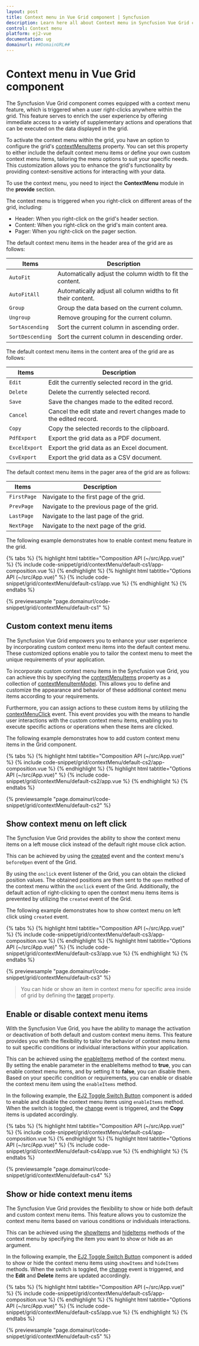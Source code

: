```yaml
---
layout: post
title: Context menu in Vue Grid component | Syncfusion
description: Learn here all about Context menu in Syncfusion Vue Grid component of Syncfusion Essential JS 2 and more.
control: Context menu 
platform: ej2-vue
documentation: ug
domainurl: ##DomainURL##
---
```


# Context menu in Vue Grid component

The Syncfusion Vue Grid component comes equipped with a context menu feature, which is triggered when a user right-clicks anywhere within the grid. This feature serves to enrich the user experience by offering immediate access to a variety of supplementary actions and operations that can be executed on the data displayed in the grid.

To activate the context menu within the grid, you have an option to configure the grid's [contextMenuItems](https://ej2.syncfusion.com/vue/documentation/api/grid/#contextmenuitems) property. You can set this property to either include the default context menu items or define your own custom context menu items, tailoring the menu options to suit your specific needs. This customization allows you to enhance the grid's functionality by providing context-sensitive actions for interacting with your data.

To use the context menu, you need to inject the **ContextMenu** module in the **provide** section.

The context menu is triggered when you right-click on different areas of the grid, including:
* Header: When you right-click on the grid's header section.
* Content: When you right-click on the grid's main content area.
* Pager: When you right-click on the pager section.

The default context menu items in the header area of the grid are as follows:

Items| Description
----|----
`AutoFit`|  Automatically adjust the column width to fit the content.
`AutoFitAll` | Automatically adjust all column widths to fit their content.
`Group` | Group the data based on the current column.
`Ungroup` | Remove grouping for the current column.
`SortAscending` | Sort the current column in ascending order.
`SortDescending` | Sort the current column in descending order.

The default context menu items in the content area of the grid are as follows:

Items| Description
----|----
`Edit`|  Edit the currently selected record in the grid.
`Delete` | Delete the currently selected record.
`Save` | Save the changes made to the edited record.
`Cancel` | Cancel the edit state and revert changes made to the edited record.
`Copy` | Copy the selected records to the clipboard.
`PdfExport` | Export the grid data as a PDF document.
`ExcelExport` | Export the grid data as an Excel document.
`CsvExport` | Export the grid data as a CSV document.

The default context menu items in the pager area of the grid are as follows:

Items| Description
----|----
`FirstPage` | Navigate to the first page of the grid.
`PrevPage` | Navigate to the previous page of the grid.
`LastPage` | Navigate to the last page of the grid.
`NextPage` | Navigate to the next page of the grid.

The following example demonstrates how to enable context menu feature in the grid.

{% tabs %}
{% highlight html tabtitle="Composition API (~/src/App.vue)" %}
{% include code-snippet/grid/contextMenu/default-cs1/app-composition.vue %}
{% endhighlight %}
{% highlight html tabtitle="Options API (~/src/App.vue)" %}
{% include code-snippet/grid/contextMenu/default-cs1/app.vue %}
{% endhighlight %}
{% endtabs %}
        
{% previewsample "page.domainurl/code-snippet/grid/contextMenu/default-cs1" %}

## Custom context menu items

The Syncfusion Vue Grid empowers you to enhance your user experience by incorporating custom context menu items into the default context menu. These customized options enable you to tailor the context menu to meet the unique requirements of your application.

To incorporate custom context menu items in the Syncfusion vue Grid, you can achieve this by specifying the [contextMenuItems](https://ej2.syncfusion.com/vue/documentation/api/grid/#contextmenuitems) property as a collection of [contextMenuItemModel](https://ej2.syncfusion.com/vue/documentation/api/grid/contextMenuItemModel). This allows you to define and customize the appearance and behavior of these additional context menu items according to your requirements.

Furthermore, you can assign actions to these custom items by utilizing the [contextMenuClick](https://ej2.syncfusion.com/vue/documentation/api/grid/#contextmenuclick) event. This event provides you with the means to handle user interactions with the custom context menu items, enabling you to execute specific actions or operations when these items are clicked. 

The following example demonstrates how to add custom context menu items in the Grid component.

{% tabs %}
{% highlight html tabtitle="Composition API (~/src/App.vue)" %}
{% include code-snippet/grid/contextMenu/default-cs2/app-composition.vue %}
{% endhighlight %}
{% highlight html tabtitle="Options API (~/src/App.vue)" %}
{% include code-snippet/grid/contextMenu/default-cs2/app.vue %}
{% endhighlight %}
{% endtabs %}
        
{% previewsample "page.domainurl/code-snippet/grid/contextMenu/default-cs2" %}

## Show context menu on left click

The Syncfusion Vue Grid provides the ability to show the context menu items on a left mouse click instead of the default right mouse click action. 

This can be achieved by using the [created](https://ej2.syncfusion.com/vue/documentation/api/grid/#created) event and the context menu's `beforeOpen` event of the Grid.

By using the `onclick` event listener of the Grid, you can obtain the clicked position values. The obtained positions are then sent to the `open` method of the context menu within the `onclick` event of the Grid. Additionally, the default action of right-clicking to open the context menu items items is prevented by utilizing the `created` event of the Grid.

The following example demonstrates how to show context menu on left click using `created` event.

{% tabs %}
{% highlight html tabtitle="Composition API (~/src/App.vue)" %}
{% include code-snippet/grid/contextMenu/default-cs3/app-composition.vue %}
{% endhighlight %}
{% highlight html tabtitle="Options API (~/src/App.vue)" %}
{% include code-snippet/grid/contextMenu/default-cs3/app.vue %}
{% endhighlight %}
{% endtabs %}
        
{% previewsample "page.domainurl/code-snippet/grid/contextMenu/default-cs3" %}

> You can hide or show an item in context menu for specific area inside of grid by defining the [target](https://ej2.syncfusion.com/vue/documentation/api/grid/contextMenuItemModel/#target) property.

## Enable or disable context menu items

With the Syncfusion Vue Grid, you have the ability to manage the activation or deactivation of both default and custom context menu items. This feature provides you with the flexibility to tailor the behavior of context menu items to suit specific conditions or individual interactions within your application.

This can be achieved using the [enableItems](https://ej2.syncfusion.com/vue/documentation/api/context-menu/#enableitems) method of the context menu. By setting the enable parameter in the enableItems method to **true**, you can enable context menu items, and by setting it to **false**, you can disable them. Based on your specific condition or requirements, you can enable or disable the context menu item using the `enableItems` method.

In the following example, the [EJ2 Toggle Switch Button](https://ej2.syncfusion.com/vue/documentation/switch/getting-started) component is added to enable and disable the context menu items using `enableItems` method. When the switch is toggled, the [change](https://ej2.syncfusion.com/vue/documentation/api/switch/#change) event is triggered, and the **Copy** items is updated accordingly.

{% tabs %}
{% highlight html tabtitle="Composition API (~/src/App.vue)" %}
{% include code-snippet/grid/contextMenu/default-cs4/app-composition.vue %}
{% endhighlight %}
{% highlight html tabtitle="Options API (~/src/App.vue)" %}
{% include code-snippet/grid/contextMenu/default-cs4/app.vue %}
{% endhighlight %}
{% endtabs %}
        
{% previewsample "page.domainurl/code-snippet/grid/contextMenu/default-cs4" %}

## Show or hide context menu items

The Syncfusion Vue Grid provides the flexibility to show or hide both default and custom context menu items. This feature allows you to customize the context menu items based on various conditions or individuals interactions.

This can be achieved using the [showItems](https://ej2.syncfusion.com/vue/documentation/api/context-menu/#showitems) and [hideItems](https://ej2.syncfusion.com/vue/documentation/api/context-menu/#hideitems) methods of the context menu by specifying the item you want to show or hide as an argument. 

In the following example, the [EJ2 Toggle Switch Button](https://ej2.syncfusion.com/vue/documentation/switch/getting-started) component is added to show or hide the context menu items using `showItems` and `hideItems` methods. When the switch is toggled, the [change](https://ej2.syncfusion.com/vue/documentation/api/switch/#change) event is triggered, and the **Edit** and **Delete** items are updated accordingly. 

{% tabs %}
{% highlight html tabtitle="Composition API (~/src/App.vue)" %}
{% include code-snippet/grid/contextMenu/default-cs5/app-composition.vue %}
{% endhighlight %}
{% highlight html tabtitle="Options API (~/src/App.vue)" %}
{% include code-snippet/grid/contextMenu/default-cs5/app.vue %}
{% endhighlight %}
{% endtabs %}
        
{% previewsample "page.domainurl/code-snippet/grid/contextMenu/default-cs5" %}